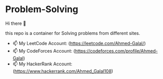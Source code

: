 # Problem-Solving


Hi there 👋

this repo is a container for Solving problems from different sites.

- 📫 My LeetCode Account: (https://leetcode.com/Ahmed-Galal/)
- 📫 My CodeForces Account: (https://codeforces.com/profile/Ahmed-Galal)
- 📫 My HackerRank Account: (https://www.hackerrank.com/Ahmed_Galal108)
 
